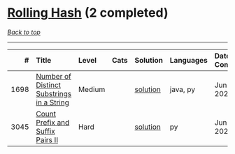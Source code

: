 # [Rolling Hash](<https://leetcode.com/tag/Rolling-Hash/>) (2 completed)

*[Back to top](<../../README.md>)*

------

|    # | Title                                                                                                                  | Level   | Cats   | Solution                                                             | Languages   | Date Complete   |
|-----:|:-----------------------------------------------------------------------------------------------------------------------|:--------|:-------|:---------------------------------------------------------------------|:------------|:----------------|
| 1698 | [Number of Distinct Substrings in a String](<https://leetcode.com/problems/number-of-distinct-substrings-in-a-string>) | Medium  |        | [solution](<../_1698. Number of Distinct Substrings in a String.md>) | java, py    | Jun 01, 2024    |
| 3045 | [Count Prefix and Suffix Pairs II](<https://leetcode.com/problems/count-prefix-and-suffix-pairs-ii>)                   | Hard    |        | [solution](<../_3045. Count Prefix and Suffix Pairs II.md>)          | py          | Jun 28, 2024    |